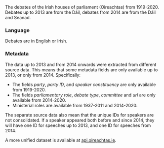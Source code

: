 The debates of the Irish houses of parliament (Oireachtas) from 1919-2020. Debates up to 2013 are from the Dáil, debates from 2014 are from the Dáil and Seanad.

### Language

Debates are in English or Irish.

### Metadata

The data up to 2013 and from 2014 onwards were extracted from different source data. This means that some metadata fields are only available up to 2013, or only from 2014. Specifically:

- The fields _party_, _party ID_, and _speaker constituency_ are only available from 1919-2020.
- The fields _parliamentary role_, _debate type_, _committee_ and _url_ are only available from 2014-2020.
- Ministerial roles are available from 1937-2011 and 2014-2020.

The separate source data also mean that the unique IDs for speakers are not consolidated. If a speaker appeared both before and since 2014, they will have one ID for speeches up to 2013, and one ID for speeches from 2014.

A more unified dataset is available at [api.oireachtas.ie](https://api.oireachtas.ie/).
